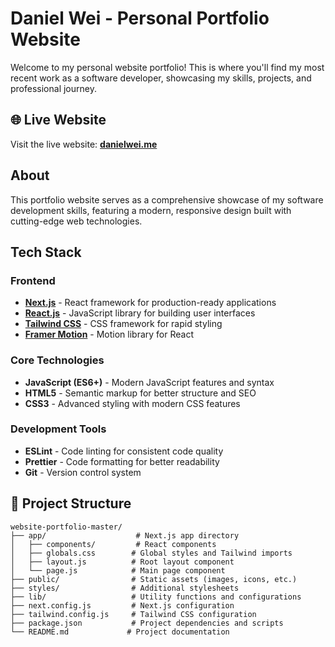 # Daniel Wei - Personal Portfolio Website

Welcome to my personal website portfolio! This is where you'll find my most recent work as a software developer, showcasing my skills, projects, and professional journey.

## 🌐 Live Website

Visit the live website: **[danielwei.me]([https://daniel-wei.vercel.app](https://www.danielwei.me))**

## About

This portfolio website serves as a comprehensive showcase of my software development skills, featuring a modern, responsive design built with cutting-edge web technologies.


## Tech Stack

### Frontend
- **[Next.js](https://nextjs.org)** - React framework for production-ready applications
- **[React.js](https://reactjs.org)** - JavaScript library for building user interfaces
- **[Tailwind CSS](https://tailwindcss.com)** - CSS framework for rapid styling
- **[Framer Motion](https://www.framer.com/motion/)** - Motion library for React

### Core Technologies
- **JavaScript (ES6+)** - Modern JavaScript features and syntax
- **HTML5** - Semantic markup for better structure and SEO
- **CSS3** - Advanced styling with modern CSS features

### Development Tools
- **ESLint** - Code linting for consistent code quality
- **Prettier** - Code formatting for better readability
- **Git** - Version control system

## 📁 Project Structure

```
website-portfolio-master/
├── app/                    # Next.js app directory
│   ├── components/         # React components
│   ├── globals.css        # Global styles and Tailwind imports
│   ├── layout.js          # Root layout component
│   └── page.js            # Main page component
├── public/                # Static assets (images, icons, etc.)
├── styles/                # Additional stylesheets
├── lib/                   # Utility functions and configurations
├── next.config.js         # Next.js configuration
├── tailwind.config.js     # Tailwind CSS configuration
├── package.json           # Project dependencies and scripts
└── README.md             # Project documentation
```
